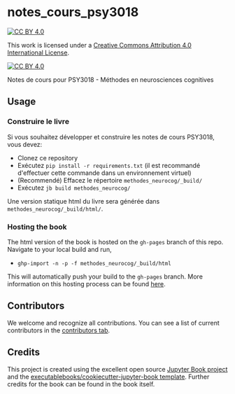 # notes_cours_psy3018
[![CC BY 4.0][cc-by-shield]][cc-by]

This work is licensed under a
[Creative Commons Attribution 4.0 International License][cc-by].

[![CC BY 4.0][cc-by-image]][cc-by]

[cc-by]: http://creativecommons.org/licenses/by/4.0/
[cc-by-image]: https://i.creativecommons.org/l/by/4.0/88x31.png
[cc-by-shield]: https://img.shields.io/badge/License-CC%20BY%204.0-lightgrey.svg

Notes de cours pour PSY3018 - Méthodes en neurosciences cognitives

## Usage

### Construire le livre

Si vous souhaitez développer et construire les notes de cours PSY3018, vous devez:

- Clonez ce repository
- Exécutez `pip install -r requirements.txt` (il est recommandé d'effectuer cette commande dans un environnement virtuel)
- (Recommendé) Effacez le répertoire `methodes_neurocog/_build/`
- Exécutez `jb build methodes_neurocog/`

Une version statique html du livre sera générée dans `methodes_neurocog/_build/html/`.

### Hosting the book

The html version of the book is hosted on the `gh-pages` branch of this repo. Navigate to your local build and run,
- `ghp-import -n -p -f methodes_neurocog/_build/html`

This will automatically push your build to the `gh-pages` branch. More information on this hosting process can be found [here](https://jupyterbook.org/publish/gh-pages.html#manually-host-your-book-with-github-pages).

## Contributors

We welcome and recognize all contributions. You can see a list of current contributors in the [contributors tab](https://github.com/psy3018/notes_cours_psy3018/graphs/contributors).

## Credits

This project is created using the excellent open source [Jupyter Book project](https://jupyterbook.org/) and the [executablebooks/cookiecutter-jupyter-book template](https://github.com/executablebooks/cookiecutter-jupyter-book). Further credits for the book can be found in the book itself.
